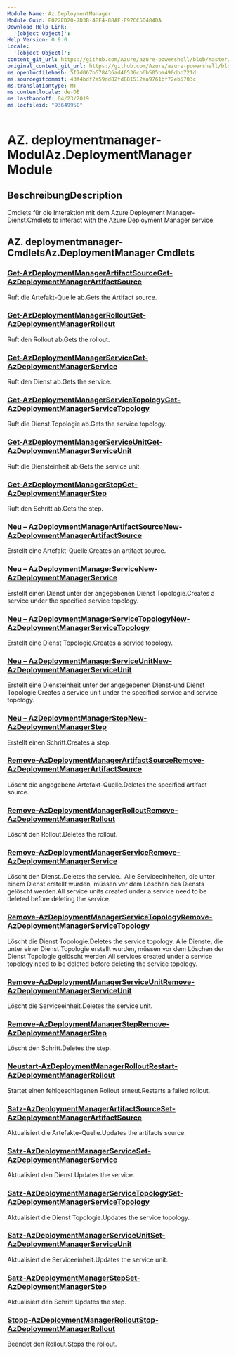 ```yaml
---
Module Name: Az.DeploymentManager
Module Guid: F022ED20-7D3B-4BF4-88AF-F97CC50484DA
Download Help Link:
  '[object Object]': 
Help Version: 0.9.0
Locale:
  '[object Object]': 
content_git_url: https://github.com/Azure/azure-powershell/blob/master/src/DeploymentManager/DeploymentManager/help/Az.DeploymentManager.md
original_content_git_url: https://github.com/Azure/azure-powershell/blob/master/src/DeploymentManager/DeploymentManager/help/Az.DeploymentManager.md
ms.openlocfilehash: 5f7d067b578436ad40536cb6b505ba490dbb721d
ms.sourcegitcommit: 43f4bdf2a59dd82fd881512aa9761bf72eb5703c
ms.translationtype: MT
ms.contentlocale: de-DE
ms.lasthandoff: 04/23/2019
ms.locfileid: "93649950"
---
```

# <span data-ttu-id="65313-101">AZ. deploymentmanager-Modul</span><span class="sxs-lookup"><span data-stu-id="65313-101">Az.DeploymentManager Module</span></span>
## <span data-ttu-id="65313-102">Beschreibung</span><span class="sxs-lookup"><span data-stu-id="65313-102">Description</span></span>
<span data-ttu-id="65313-103">Cmdlets für die Interaktion mit dem Azure Deployment Manager-Dienst.</span><span class="sxs-lookup"><span data-stu-id="65313-103">Cmdlets to interact with the Azure Deployment Manager service.</span></span>

## <span data-ttu-id="65313-104">AZ. deploymentmanager-Cmdlets</span><span class="sxs-lookup"><span data-stu-id="65313-104">Az.DeploymentManager Cmdlets</span></span>
### [<span data-ttu-id="65313-105">Get-AzDeploymentManagerArtifactSource</span><span class="sxs-lookup"><span data-stu-id="65313-105">Get-AzDeploymentManagerArtifactSource</span></span>](Get-AzDeploymentManagerArtifactSource.md)
<span data-ttu-id="65313-106">Ruft die Artefakt-Quelle ab.</span><span class="sxs-lookup"><span data-stu-id="65313-106">Gets the Artifact source.</span></span>

### [<span data-ttu-id="65313-107">Get-AzDeploymentManagerRollout</span><span class="sxs-lookup"><span data-stu-id="65313-107">Get-AzDeploymentManagerRollout</span></span>](Get-AzDeploymentManagerRollout.md)
<span data-ttu-id="65313-108">Ruft den Rollout ab.</span><span class="sxs-lookup"><span data-stu-id="65313-108">Gets the rollout.</span></span>

### [<span data-ttu-id="65313-109">Get-AzDeploymentManagerService</span><span class="sxs-lookup"><span data-stu-id="65313-109">Get-AzDeploymentManagerService</span></span>](Get-AzDeploymentManagerService.md)
<span data-ttu-id="65313-110">Ruft den Dienst ab.</span><span class="sxs-lookup"><span data-stu-id="65313-110">Gets the service.</span></span>

### [<span data-ttu-id="65313-111">Get-AzDeploymentManagerServiceTopology</span><span class="sxs-lookup"><span data-stu-id="65313-111">Get-AzDeploymentManagerServiceTopology</span></span>](Get-AzDeploymentManagerServiceTopology.md)
<span data-ttu-id="65313-112">Ruft die Dienst Topologie ab.</span><span class="sxs-lookup"><span data-stu-id="65313-112">Gets the service topology.</span></span>

### [<span data-ttu-id="65313-113">Get-AzDeploymentManagerServiceUnit</span><span class="sxs-lookup"><span data-stu-id="65313-113">Get-AzDeploymentManagerServiceUnit</span></span>](Get-AzDeploymentManagerServiceUnit.md)
<span data-ttu-id="65313-114">Ruft die Diensteinheit ab.</span><span class="sxs-lookup"><span data-stu-id="65313-114">Gets the service unit.</span></span>

### [<span data-ttu-id="65313-115">Get-AzDeploymentManagerStep</span><span class="sxs-lookup"><span data-stu-id="65313-115">Get-AzDeploymentManagerStep</span></span>](Get-AzDeploymentManagerStep.md)
<span data-ttu-id="65313-116">Ruft den Schritt ab.</span><span class="sxs-lookup"><span data-stu-id="65313-116">Gets the step.</span></span>

### [<span data-ttu-id="65313-117">Neu – AzDeploymentManagerArtifactSource</span><span class="sxs-lookup"><span data-stu-id="65313-117">New-AzDeploymentManagerArtifactSource</span></span>](New-AzDeploymentManagerArtifactSource.md)
<span data-ttu-id="65313-118">Erstellt eine Artefakt-Quelle.</span><span class="sxs-lookup"><span data-stu-id="65313-118">Creates an artifact source.</span></span>

### [<span data-ttu-id="65313-119">Neu – AzDeploymentManagerService</span><span class="sxs-lookup"><span data-stu-id="65313-119">New-AzDeploymentManagerService</span></span>](New-AzDeploymentManagerService.md)
<span data-ttu-id="65313-120">Erstellt einen Dienst unter der angegebenen Dienst Topologie.</span><span class="sxs-lookup"><span data-stu-id="65313-120">Creates a service under the specified service topology.</span></span>

### [<span data-ttu-id="65313-121">Neu – AzDeploymentManagerServiceTopology</span><span class="sxs-lookup"><span data-stu-id="65313-121">New-AzDeploymentManagerServiceTopology</span></span>](New-AzDeploymentManagerServiceTopology.md)
<span data-ttu-id="65313-122">Erstellt eine Dienst Topologie.</span><span class="sxs-lookup"><span data-stu-id="65313-122">Creates a service topology.</span></span>

### [<span data-ttu-id="65313-123">Neu – AzDeploymentManagerServiceUnit</span><span class="sxs-lookup"><span data-stu-id="65313-123">New-AzDeploymentManagerServiceUnit</span></span>](New-AzDeploymentManagerServiceUnit.md)
<span data-ttu-id="65313-124">Erstellt eine Diensteinheit unter der angegebenen Dienst-und Dienst Topologie.</span><span class="sxs-lookup"><span data-stu-id="65313-124">Creates a service unit under the specified service and service topology.</span></span>

### [<span data-ttu-id="65313-125">Neu – AzDeploymentManagerStep</span><span class="sxs-lookup"><span data-stu-id="65313-125">New-AzDeploymentManagerStep</span></span>](New-AzDeploymentManagerStep.md)
<span data-ttu-id="65313-126">Erstellt einen Schritt.</span><span class="sxs-lookup"><span data-stu-id="65313-126">Creates a step.</span></span>

### [<span data-ttu-id="65313-127">Remove-AzDeploymentManagerArtifactSource</span><span class="sxs-lookup"><span data-stu-id="65313-127">Remove-AzDeploymentManagerArtifactSource</span></span>](Remove-AzDeploymentManagerArtifactSource.md)
<span data-ttu-id="65313-128">Löscht die angegebene Artefakt-Quelle.</span><span class="sxs-lookup"><span data-stu-id="65313-128">Deletes the specified artifact source.</span></span>

### [<span data-ttu-id="65313-129">Remove-AzDeploymentManagerRollout</span><span class="sxs-lookup"><span data-stu-id="65313-129">Remove-AzDeploymentManagerRollout</span></span>](Remove-AzDeploymentManagerRollout.md)
<span data-ttu-id="65313-130">Löscht den Rollout.</span><span class="sxs-lookup"><span data-stu-id="65313-130">Deletes the rollout.</span></span>

### [<span data-ttu-id="65313-131">Remove-AzDeploymentManagerService</span><span class="sxs-lookup"><span data-stu-id="65313-131">Remove-AzDeploymentManagerService</span></span>](Remove-AzDeploymentManagerService.md)
<span data-ttu-id="65313-132">Löscht den Dienst..</span><span class="sxs-lookup"><span data-stu-id="65313-132">Deletes the service..</span></span> <span data-ttu-id="65313-133">Alle Serviceeinheiten, die unter einem Dienst erstellt wurden, müssen vor dem Löschen des Diensts gelöscht werden.</span><span class="sxs-lookup"><span data-stu-id="65313-133">All service units created under a service need to be deleted before deleting the service.</span></span>

### [<span data-ttu-id="65313-134">Remove-AzDeploymentManagerServiceTopology</span><span class="sxs-lookup"><span data-stu-id="65313-134">Remove-AzDeploymentManagerServiceTopology</span></span>](Remove-AzDeploymentManagerServiceTopology.md)
<span data-ttu-id="65313-135">Löscht die Dienst Topologie.</span><span class="sxs-lookup"><span data-stu-id="65313-135">Deletes the service topology.</span></span> <span data-ttu-id="65313-136">Alle Dienste, die unter einer Dienst Topologie erstellt wurden, müssen vor dem Löschen der Dienst Topologie gelöscht werden.</span><span class="sxs-lookup"><span data-stu-id="65313-136">All services created under a service topology need to be deleted before deleting the service topology.</span></span>

### [<span data-ttu-id="65313-137">Remove-AzDeploymentManagerServiceUnit</span><span class="sxs-lookup"><span data-stu-id="65313-137">Remove-AzDeploymentManagerServiceUnit</span></span>](Remove-AzDeploymentManagerServiceUnit.md)
<span data-ttu-id="65313-138">Löscht die Serviceeinheit.</span><span class="sxs-lookup"><span data-stu-id="65313-138">Deletes the service unit.</span></span>

### [<span data-ttu-id="65313-139">Remove-AzDeploymentManagerStep</span><span class="sxs-lookup"><span data-stu-id="65313-139">Remove-AzDeploymentManagerStep</span></span>](Remove-AzDeploymentManagerStep.md)
<span data-ttu-id="65313-140">Löscht den Schritt.</span><span class="sxs-lookup"><span data-stu-id="65313-140">Deletes the step.</span></span>

### [<span data-ttu-id="65313-141">Neustart-AzDeploymentManagerRollout</span><span class="sxs-lookup"><span data-stu-id="65313-141">Restart-AzDeploymentManagerRollout</span></span>](Restart-AzDeploymentManagerRollout.md)
<span data-ttu-id="65313-142">Startet einen fehlgeschlagenen Rollout erneut.</span><span class="sxs-lookup"><span data-stu-id="65313-142">Restarts a failed rollout.</span></span>

### [<span data-ttu-id="65313-143">Satz-AzDeploymentManagerArtifactSource</span><span class="sxs-lookup"><span data-stu-id="65313-143">Set-AzDeploymentManagerArtifactSource</span></span>](Set-AzDeploymentManagerArtifactSource.md)
<span data-ttu-id="65313-144">Aktualisiert die Artefakte-Quelle.</span><span class="sxs-lookup"><span data-stu-id="65313-144">Updates the artifacts source.</span></span>

### [<span data-ttu-id="65313-145">Satz-AzDeploymentManagerService</span><span class="sxs-lookup"><span data-stu-id="65313-145">Set-AzDeploymentManagerService</span></span>](Set-AzDeploymentManagerService.md)
<span data-ttu-id="65313-146">Aktualisiert den Dienst.</span><span class="sxs-lookup"><span data-stu-id="65313-146">Updates the service.</span></span>

### [<span data-ttu-id="65313-147">Satz-AzDeploymentManagerServiceTopology</span><span class="sxs-lookup"><span data-stu-id="65313-147">Set-AzDeploymentManagerServiceTopology</span></span>](Set-AzDeploymentManagerServiceTopology.md)
<span data-ttu-id="65313-148">Aktualisiert die Dienst Topologie.</span><span class="sxs-lookup"><span data-stu-id="65313-148">Updates the service topology.</span></span>

### [<span data-ttu-id="65313-149">Satz-AzDeploymentManagerServiceUnit</span><span class="sxs-lookup"><span data-stu-id="65313-149">Set-AzDeploymentManagerServiceUnit</span></span>](Set-AzDeploymentManagerServiceUnit.md)
<span data-ttu-id="65313-150">Aktualisiert die Serviceeinheit.</span><span class="sxs-lookup"><span data-stu-id="65313-150">Updates the service unit.</span></span>

### [<span data-ttu-id="65313-151">Satz-AzDeploymentManagerStep</span><span class="sxs-lookup"><span data-stu-id="65313-151">Set-AzDeploymentManagerStep</span></span>](Set-AzDeploymentManagerStep.md)
<span data-ttu-id="65313-152">Aktualisiert den Schritt.</span><span class="sxs-lookup"><span data-stu-id="65313-152">Updates the step.</span></span>

### [<span data-ttu-id="65313-153">Stopp-AzDeploymentManagerRollout</span><span class="sxs-lookup"><span data-stu-id="65313-153">Stop-AzDeploymentManagerRollout</span></span>](Stop-AzDeploymentManagerRollout.md)
<span data-ttu-id="65313-154">Beendet den Rollout.</span><span class="sxs-lookup"><span data-stu-id="65313-154">Stops the rollout.</span></span>

